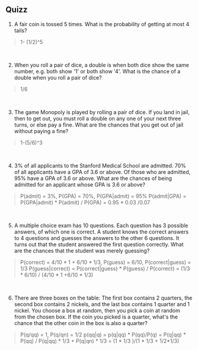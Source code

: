 ## Quizz

1. A fair coin is tossed 5 times. What is the probability of getting at most 4 tails?

> 1- (1/2)^5
<br>

2. When you roll a pair of dice, a double is when both dice show the same number, e.g. both show '1' or both show '4'. What is the chance of a double when you roll a pair of dice?

> 1/6
<br>

3. The game Monopoly is played by rolling a pair of dice. If you land in jail, then to get out, you must roll a double on any one of your next three turns, or else pay a fine. What are the chances that you get out of jail without paying a fine?

>1-(5/6)^3
<br>

4. 3% of all applicants to the Stanford Medical School are admitted. 70% of all applicants have a GPA of 3.6 or above. Of those who are admitted, 95% have a GPA of 3.6 or above.
What are the chances of being admitted for an applicant whose GPA is 3.6 or above?

> P(admit) = 3%, P(GPA) = 70%, P(GPA|admit) = 95% 
> P(admit|GPA) = P(GPA|admit) * P(admit) / P(GPA) = 0.95 * 0.03 /0.07 

<br>

5. A multiple choice exam has 10 questions. Each question has 3 possible answers, of which one is correct. A student knows the correct answers to 4 questions and guesses the answers to the other 6 questions.
It turns out that the student answered the first question correctly. What are the chances that the student was merely guessing?
> P(correct) = 4/10 * 1 + 6/10 * 1/3, P(guess) = 6/10, P(correct|guess) =  1/3 
> P(guess|correct) = P(correct|guess) * P(guess) / P(correct) = (1/3 * 6/10) / (4/10 * 1 +6/10 * 1/3)

<br>

6. There are three boxes on the table: The first box contains 2 quarters, the second box contains 2 nickels, and the last box contains 1 quarter and 1 nickel. You choose a box at random, then you pick a coin at random from the chosen box.
If the coin you picked is a quarter, what's the chance that the other coin in the box is also a quarter?

> P(q/qq) = 1, P(q/qn) = 1/2 
> p(qq|q) = p(q|qq) * P(qq)/P(q) = P(q|qq) * P(qq) / P(q|qq) * 1/3 + P(q|qn) * 1/3 = (1 * 1/3 )/(1 * 1/3 + 1/2*1/3) 